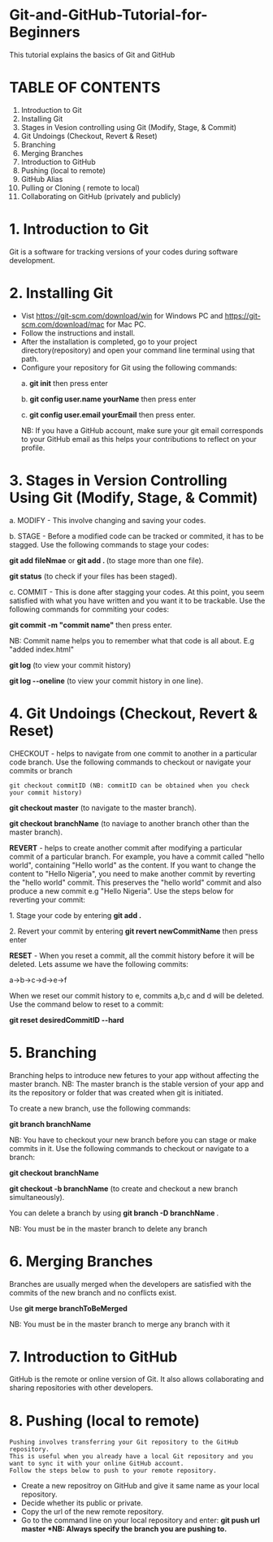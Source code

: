 # Git-and-GitHub-Tutorial-for-Beginners
This tutorial explains the basics of Git and GitHub

# TABLE OF CONTENTS

1. Introduction to Git
2. Installing Git
3. Stages in Vesion controlling using Git (Modify, Stage, & Commit)
4. Git Undoings (Checkout, Revert & Reset)
5. Branching
6. Merging Branches
7. Introduction to GitHub
8. Pushing (local to remote)
9. GitHub Alias
10. Pulling or Cloning ( remote to local)
11. Collaborating on GitHub (privately and publicly)



# 1. Introduction to Git
Git is a software for tracking versions of your codes during software development.



# 2. Installing Git
  - Vist https://git-scm.com/download/win for Windows PC and https://git-scm.com/download/mac for Mac PC.
  - Follow the instructions and install.
  - After the installation is completed, go to your project directory(repository) and open your command line terminal using that path.
  - Configure your  repository for Git using the following commands:
          <p>  a. <b>git init</b> then press enter</p>
          <p>  b. <b>git config user.name yourName</b> then press enter</p>
           <p> c. <b>git config user.email yourEmail</b> then press enter.</p> NB: If you have a GitHub account, make sure your git email corresponds to your GitHub email as this helps your contributions to reflect on your profile.
    



# 3. Stages in Version Controlling Using Git (Modify, Stage, & Commit)
<p>a. MODIFY - This involve changing and saving your codes.</P>
<p>b. STAGE - Before a modified code can be tracked or commited, it has to be stagged. Use the following commands to stage your codes:</P>
  <p><b>git add fileNmae</b>  or <b>git add . </b>  (to stage more than one file).</P>
 <p> <b>git status</b>  (to check if your files has been staged).</p>
<p>c. COMMIT - This is done after stagging your codes. At this point, you seem satisfied with what you have written and you want it to be trackable. Use the following commands for commiting your codes: 
  <p><b>git commit -m "commit name" </b> then press enter. </p>NB: Commit name helps you to remember what that code is all about. E.g "added index.html"
<p>  <b>git log</b> (to view your commit history)</p>
 <p> <b>git log --oneline</b> (to view your commit history in one line).</P>
  
  
  
# 4.  Git Undoings (Checkout, Revert & Reset)
  CHECKOUT - helps to navigate from one commit to another in a particular code branch. Use the following commands to checkout or navigate your commits or branch
 
    git checkout commitID (NB: commitID can be obtained when you check your commit history)
   <P> <b>git checkout master</b> (to navigate to the master branch).</P>
  <p> <b> git checkout branchName</b> (to naviage to another branch other than the master branch).</p>
    
<p> <b>  REVERT</b> - helps to create another commit after modifying a particular commit of a particular branch. For example, you have a commit called "hello world", containing "Hello world" as the content. If you want to change the content to "Hello Nigeria", you need to make another commit by reverting the "hello world" commit. This preserves the "hello world" commit and also produce a new commit e.g "Hello Nigeria".  Use the steps below for reverting your commit:</p>
    <p>1. Stage your code by entering <b>git add .</b> </P>
  <p>  2. Revert your commit by entering <b>git revert newCommitName</b> then press enter</P>
 
<p> <b> RESET</b> - When you reset a commit, all the commit history before it will be deleted. Lets assume we have the following commits: <p> a->b->c->d->e->f</p> When we reset our commit history to e, commits a,b,c and d will be deleted. Use the command below to reset to a commit:
<p>   <b> git reset desiredCommitID --hard</b></p>
    
 
 

  
 # 5.  Branching
  Branching helps to introduce new fetures to your app without affecting the master branch. NB: The master branch is the stable version of your app and its the repository or folder that was created when git is initiated.
  <P>To create a new branch, use the following commands:
      <P> <b>git branch branchName</b></p>
   NB: You have to checkout your new branch before you can stage or make commits in it. Use the following commands to checkout or navigate to a branch: 
  <p><b>git checkout branchName</b></p>
   <b>git checkout -b branchName</b> (to create and checkout a new branch simultaneously).</p>
   <p> You can delete a branch by using <b> git branch -D branchName </b>.</p>
  <p> NB: You must be in the master branch to delete any branch </p>
   
   
   
# 6. Merging Branches
  Branches are usually merged when the developers are satisfied with the commits of the new branch and no conflicts exist.
  <p> Use <b> git merge branchToBeMerged </b> </p>
  
  <p> NB: You must be in the master branch to merge any branch with it </p>
  
# 7. Introduction to GitHub
  GitHub is the remote or online version of Git. It also allows collaborating and sharing repositories with other developers.
  
  
# 8. Pushing (local to remote)
    Pushing involves transferring your Git repository to the GitHub repository. 
    This is useful when you already have a local Git repository and you want to sync it with your online GitHub account.
    Follow the steps below to push to your remote repository.
    
*  Create a new repositroy on GitHub and give it same name as your local repository.
*  Decide whether its public or private.
*  Copy the url of the new remote repository.
*  Go to the command line on your local repository and enter: <b>git push url master<b>
  *NB: Always specify the branch you are pushing to.
  
    
    

  
  





